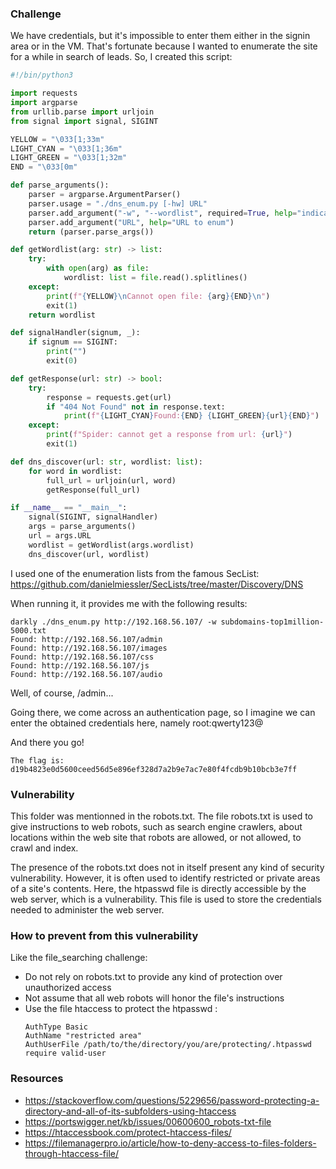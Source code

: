 ### Challenge

We have credentials, but it's impossible to enter them either in the signin area or in the VM.
That's fortunate because I wanted to enumerate the site for a while in search of leads. So, I created this script:

```python
#!/bin/python3

import requests
import argparse
from urllib.parse import urljoin
from signal import signal, SIGINT

YELLOW = "\033[1;33m"
LIGHT_CYAN = "\033[1;36m"
LIGHT_GREEN = "\033[1;32m"
END = "\033[0m"

def parse_arguments():
    parser = argparse.ArgumentParser()
    parser.usage = "./dns_enum.py [-hw] URL"
    parser.add_argument("-w", "--wordlist", required=True, help="indicates the wordlist file to use for DNS enumeration.")
    parser.add_argument("URL", help="URL to enum")
    return (parser.parse_args())

def getWordlist(arg: str) -> list:
    try:
        with open(arg) as file:
            wordlist: list = file.read().splitlines()
    except:
        print(f"{YELLOW}\nCannot open file: {arg}{END}\n")
        exit(1)	
    return wordlist

def signalHandler(signum, _):
	if signum == SIGINT:
		print("")
		exit(0)

def getResponse(url: str) -> bool:
    try:
        response = requests.get(url)
        if "404 Not Found" not in response.text:
            print(f"{LIGHT_CYAN}Found:{END} {LIGHT_GREEN}{url}{END}")
    except:
        print(f"Spider: cannot get a response from url: {url}")
        exit(1)

def dns_discover(url: str, wordlist: list):
    for word in wordlist:
        full_url = urljoin(url, word)
        getResponse(full_url)

if __name__ == "__main__":
    signal(SIGINT, signalHandler)
    args = parse_arguments()
    url = args.URL
    wordlist = getWordlist(args.wordlist)
    dns_discover(url, wordlist)
```

I used one of the enumeration lists from the famous SecList: https://github.com/danielmiessler/SecLists/tree/master/Discovery/DNS

When running it, it provides me with the following results:

```
darkly ./dns_enum.py http://192.168.56.107/ -w subdomains-top1million-5000.txt 
Found: http://192.168.56.107/admin
Found: http://192.168.56.107/images
Found: http://192.168.56.107/css
Found: http://192.168.56.107/js
Found: http://192.168.56.107/audio
```

Well, of course, /admin...

Going there, we come across an authentication page, so I imagine we can enter the obtained credentials here, namely root:qwerty123@

And there you go!

```
The flag is: d19b4823e0d5600ceed56d5e896ef328d7a2b9e7ac7e80f4fcdb9b10bcb3e7ff
```

### Vulnerability

This folder was mentionned in the robots.txt. The file robots.txt is used to give instructions to web robots, such as search engine crawlers, about locations within the web site that robots are allowed, or not allowed, to crawl and index.

The presence of the robots.txt does not in itself present any kind of security vulnerability. However, it is often used to identify restricted or private areas of a site's contents.
Here, the htpasswd file is directly accessible by the web server, which is a vulnerability. This file is used to store the credentials needed to administer the web server.

### How to prevent from this vulnerability

Like the file_searching challenge: 
- Do not rely on robots.txt to provide any kind of protection over unauthorized access
- Not assume that all web robots will honor the file's instructions
- Use the file htaccess to protect the htpasswd :
	```
 	AuthType Basic
	AuthName "restricted area"
	AuthUserFile /path/to/the/directory/you/are/protecting/.htpasswd
	require valid-user
 	```

### Resources
- https://stackoverflow.com/questions/5229656/password-protecting-a-directory-and-all-of-its-subfolders-using-htaccess
- https://portswigger.net/kb/issues/00600600_robots-txt-file
- https://htaccessbook.com/protect-htaccess-files/
- https://filemanagerpro.io/article/how-to-deny-access-to-files-folders-through-htaccess-file/
